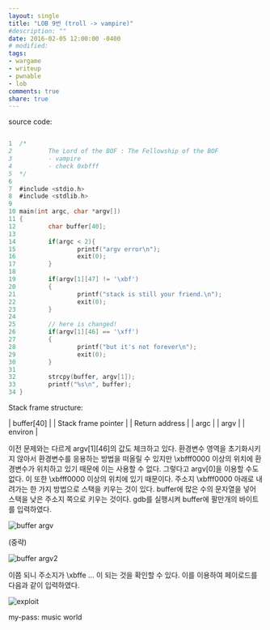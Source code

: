 ```yaml
---
layout: single
title: "LOB 9번 (troll -> vampire)"
#description: ""
date: 2016-02-05 12:00:00 -0400
# modified: 
tags: 
- wargame
- writeup
- pwnable
- lob
comments: true
share: true
---
```


source code:

```c

1  ﻿/*
2          The Lord of the BOF : The Fellowship of the BOF
3          - vampire
4          - check 0xbfff
5  */
6  
7  #include <stdio.h>
8  #include <stdlib.h>
9  
10 main(int argc, char *argv[])
11 {
12         char buffer[40];
13 
14         if(argc < 2){
15                 printf("argv error\n");
16                 exit(0);
17         }
18 
19         if(argv[1][47] != '\xbf')
20         {
21                 printf("stack is still your friend.\n");
22                 exit(0);
23         }
24 
25         // here is changed!
26         if(argv[1][46] == '\xff')
27         {
28                 printf("but it's not forever\n");
29                 exit(0);
30         }
31 
32         strcpy(buffer, argv[1]);
33         printf("%s\n", buffer);
34 }

```

Stack frame structure:

| buffer[40] |
| Stack frame pointer |
| Return address |
| argc |
| argv |
| environ |


이전 문제와는 다르게 argv[1][46]의 값도 체크하고 있다. 환경변수 영역을 초기화시키지 않아서 환경변수를 응용하는 방법을 떠올릴 수 있지만 \xbfff0000 이상의 위치에 환경변수가 위치하고 있기 때문에 이는 사용할 수 없다. 그렇다고 argv[0]을 이용할 수도 없다. 이 또한 \xbfff0000 이상의 위치에 있기 때문이다.
주소지 \xbfff0000 아래로 내려가는 한 가지 방법으로 스택을 키우는 것이 있다. buffer에 많은 수의 문자열을 넣어 스택을 낮은 주소지 쪽으로 키우는 것이다. gdb를 실행시켜 buffer에 팔만개의 바이트를 입력하였다.

![buffer argv]({{site.url}}{{site.baseurl}}/assets/images/2016-02-05-LOB-09/0.png)

(중략)

![buffer argv2]({{site.url}}{{site.baseurl}}/assets/images/2016-02-05-LOB-09/1.png)

이쯤 되니 주소지가 \xbffe ... 이 되는 것을 확인할 수 있다. 이를 이용하여 페이로드를 다음과 같이 입력하였다.

![exploit]({{site.url}}{{site.baseurl}}/assets/images/2016-02-05-LOB-09/2.png)


my-pass: music world